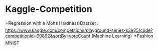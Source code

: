 # Kaggle-Competition
⭐Regression with a Mohs Hardness Dataset : https://www.kaggle.com/competitions/playground-series-s3e25/code?competitionId=60892&sortBy=voteCount (Machine Learning)
✴️Fashion MNIST 
